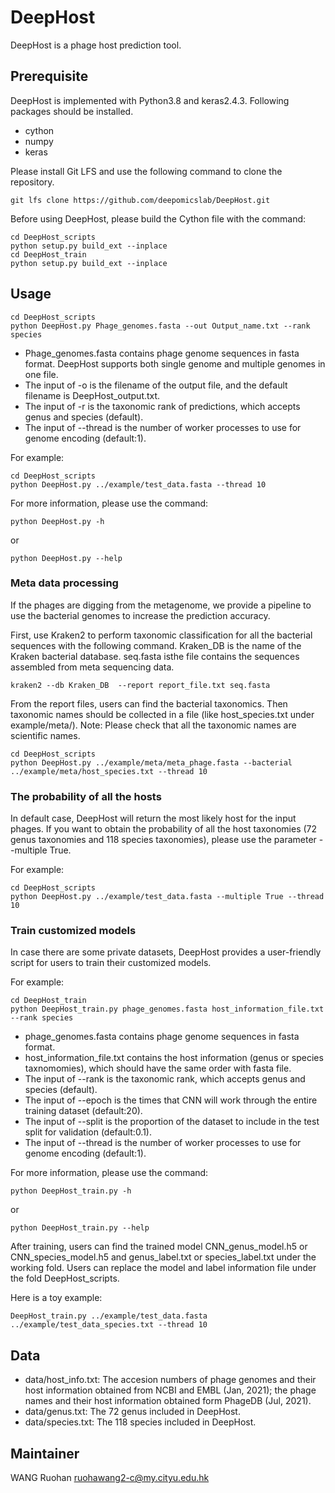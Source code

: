 # DeepHost
DeepHost is a phage host prediction tool.

## Prerequisite
DeepHost is implemented with Python3.8 and keras2.4.3. Following packages should be installed.
+ cython
+ numpy
+ keras


Please install Git LFS and use the following command to clone the repository.
```shell
git lfs clone https://github.com/deepomicslab/DeepHost.git
```

Before using DeepHost, please build the Cython file with the command:
```shell
cd DeepHost_scripts
python setup.py build_ext --inplace
cd DeepHost_train
python setup.py build_ext --inplace
```

## Usage
```shell
cd DeepHost_scripts
python DeepHost.py Phage_genomes.fasta --out Output_name.txt --rank species
```
+ Phage\_genomes.fasta contains phage genome sequences in fasta format. DeepHost supports both single genome and multiple genomes in one file. 
+ The input of -o is the filename of the output file, and the default filename is DeepHost\_output.txt. 
+ The input of -r is the taxonomic rank of predictions, which accepts genus and species (default).
+ The input of --thread is the number of worker processes to use for genome encoding (default:1). 

For example:
```shell
cd DeepHost_scripts
python DeepHost.py ../example/test_data.fasta --thread 10
```

For more information, please use the command:
```shell
python DeepHost.py -h
```
or
```shell
python DeepHost.py --help
```

### Meta data processing
If the phages are digging from the metagenome, we provide a pipeline to use the bacterial genomes to increase the prediction accuracy.

First, use Kraken2 to perform taxonomic classification for all the bacterial sequences with the following command. Kraken\_DB is the name of the Kraken bacterial database. seq.fasta isthe file contains the sequences assembled from meta sequencing data.
```shell
kraken2 --db Kraken_DB  --report report_file.txt seq.fasta
```
From the report files, users can find the bacterial taxonomics. Then taxonomic names should be collected in a file (like host\_species.txt under example/meta/). Note: Please check that all the taxonomic names are scientific names. 

```shell
cd DeepHost_scripts
python DeepHost.py ../example/meta/meta_phage.fasta --bacterial ../example/meta/host_species.txt --thread 10
```

### The probability of all the hosts
In default case, DeepHost will return the most likely host for the input phages. If you want to obtain the probability of all the host taxonomies (72 genus taxonomies and 118 species taxonomies), please use the parameter --multiple True.

For example:
```shell
cd DeepHost_scripts
python DeepHost.py ../example/test_data.fasta --multiple True --thread 10
```

### Train customized models
In case there are some private datasets, DeepHost provides a user-friendly script for users to train their customized models.

For example:
```shell
cd DeepHost_train
python DeepHost_train.py phage_genomes.fasta host_information_file.txt --rank species
```
+ phage\_genomes.fasta contains phage genome sequences in fasta format. 
+ host\_information\_file.txt contains the host information (genus or species taxnomomies), which should have the same order with fasta file. 
+ The input of --rank is the taxonomic rank, which accepts genus and species (default). 
+ The input of --epoch is the times that CNN will work through the entire training dataset (default:20). 
+ The input of --split is the proportion of the dataset to include in the test split for validation (default:0.1). 
+ The input of --thread is the number of worker processes to use for genome encoding (default:1). 

For more information, please use the command:
```shell
python DeepHost_train.py -h
```
or
```shell
python DeepHost_train.py --help
```

After training, users can find the trained model CNN\_genus\_model.h5 or CNN\_species\_model.h5 and genus\_label.txt or species\_label.txt under the working fold. Users can replace the model and label information file under the fold DeepHost\_scripts.

Here is a toy example:
```shell
DeepHost_train.py ../example/test_data.fasta ../example/test_data_species.txt --thread 10
```


## Data
+ data/host\_info.txt: The accesion numbers of phage genomes and their host information obtained from NCBI and EMBL (Jan, 2021); the phage names and their host information obtained form PhageDB (Jul, 2021).
+ data/genus.txt: The 72 genus included in DeepHost.
+ data/species.txt: The 118 species included in DeepHost.

## Maintainer
WANG Ruohan ruohawang2-c@my.cityu.edu.hk
